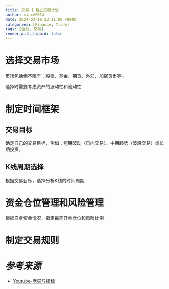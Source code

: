 ```yaml
---
title: 交易 | 建立交易计划
author: since2014
date: 2024-03-18 23:11:00 +0800
categories: [Finance, Trade]
tags: [金融, 交易]
render_with_liquid: false
---
```


# 选择交易市场

市场包括但不限于：股票、基金、期货、外汇、加密货币等。

选择时需要考虑资产的波动性和流动性

# 制定时间框架

## 交易目标

确定自己的交易目标，例如：短期波动（日内交易）、中期趋势（波段交易）或长期投资。

## K线周期选择

根据交易目标，选择分析K线的时间周期

# 资金仓位管理和风险管理

根据自身资金情况，指定每笔开单仓位和风险比例

# 制定交易规则

## 






# *参考来源*

+ [Youtube-老猫与指标](https://www.youtube.com/watch?v=N4PJd2WTQU4)

